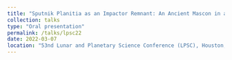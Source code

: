 ```yaml
---
title: "Sputnik Planitia as an Impactor Remnant: An Ancient Mascon in a Frozen Ice Mantle"
collection: talks
type: "Oral presentation"
permalink: /talks/lpsc22
date: 2022-03-07
location: "53nd Lunar and Planetary Science Conference (LPSC), Houston, USA"
---
```

